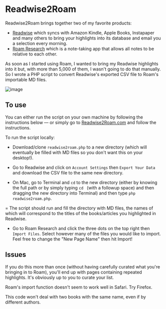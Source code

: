 # Readwise2Roam

Readwise2Roam brings together two of my favorite products:
  - [Readwise](https://readwise.io) which syncs with Amazon Kindle, Apple Books, Instapaper and many others to bring your highlights into its database and email you a selection every morning.
  - [Roam Research](http://roamresearch.com) which is a note-taking app that allows all notes to be relative to each other.
  
As soon as I started using Roam, I wanted to bring my Readwise highlights into it but, with more than 5,000 of them, I wasn't going to do that manually. So I wrote a PHP script to convert Readwise's exported CSV file to Roam's importable MD files.

![image](https://raw.githubusercontent.com/jammastergirish/Readwise2Roam/master/Screenshot%202020-04-05%20at%2012.20.01.png)

## To use

You can either run the script on your own machine by following the instructions below — or simply go to [Readwise2Roam.com](https://www.readwise2roam.com/) and follow the instructions.

To run the script locally:

- Download/clone `readwise2roam.php` to a new directory (which will eventually be filled with MD files so you don't want this on your desktop!).

- Go to Readwise and click on `Account Settings` then `Export Your Data` and download the CSV file to the same new directory.

- On Mac, go to Terminal and `cd` to the new directory (either by knowing the full path or by simply typing `cd ` (with a followup space) and then dragging the new directory into Terminal) and then type `php readwise2roam.php`.

= The script should run and fill the directory with MD files, the names of which will correspond to the titles of the books/articles you highlighted in Readwise.

- Go to Roam Research and click the three dots on the top right then `Import Files`. Select however many of the files you would like to import. Feel free to change the "New Page Name" then hit Import!

## Issues

If you do this more than once (without having carefully curated what you're bringing in to Roam), you'll end up with pages containing repeated highlights. It's obviously up to you to curate your list.

Roam's import function doesn't seem to work well in Safari. Try Firefox.

This code won't deal with two books with the same name, even if by different authors.

